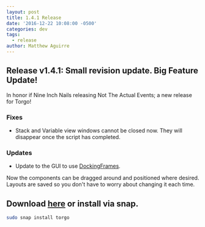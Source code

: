 ```yaml
---
layout: post
title: 1.4.1 Release
date: '2016-12-22 10:08:00 -0500'
categories: dev
tags:
  - release
author: Matthew Aguirre
---
```


## Release v1.4.1: Small revision update. Big Feature Update!  

In honor if Nine Inch Nails releasing Not The Actual Events; a new release for Torgo!

### Fixes
- Stack and Variable view windows cannot be closed now.  They will disappear once the script has completed.

### Updates
- Update to the GUI to use [DockingFrames](https://github.com/Benoker/DockingFrames).

Now the components can be dragged around and positioned where desired.  Layouts are saved so you don't have to worry about changing it each time.

## Download [here][1] or install via snap.

```sh
sudo snap install torgo
```
[1]: https://github.com/ZenHarbinger/torgo/releases
